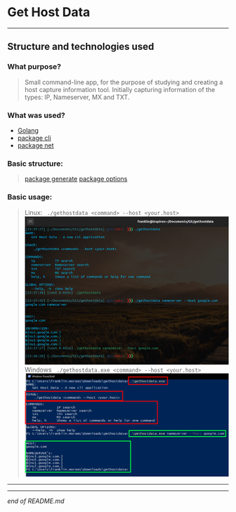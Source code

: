 # Get Host Data
---
## Structure and technologies used

### What purpose?
> Small command-line app, for the purpose of studying and creating a host capture information tool.
> Initially capturing information of the types: IP, Nameserver, MX and TXT.

### What was used?
- [Golang](https://go.dev/)
- [package cli](https://pkg.go.dev/github.com/urfave/cli@v1.22.9)
- [package net](https://pkg.go.dev/net)

### Basic structure:
> [package generate](/generate)
> [package options](/options)

### Basic usage:
> Linux:
> ``` ./gethostdata <command> --host <your.host>```
![](/images/gethostdata_use_linux.png)
> Windows
> ``` ./gethostdata.exe <command> --host <your.host>```
![](/images/gethostdata_use_windows.png)

---
---
_end of README.md_